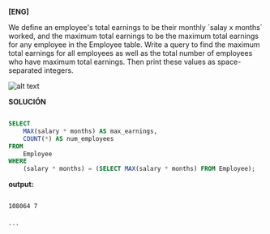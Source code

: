 
**[ENG]**

We define an employee's total earnings to be their monthly ´salay x months´  worked, and the maximum total earnings to be the maximum total earnings for any employee in the Employee table. Write a query to find the maximum total earnings for all employees as well as the total number of employees who have maximum total earnings. Then print these values as  space-separated integers.

![alt text](image.png)


**SOLUCIÓN**

```sql

SELECT 
    MAX(salary * months) AS max_earnings,
    COUNT(*) AS num_employees
FROM 
    Employee
WHERE 
    (salary * months) = (SELECT MAX(salary * months) FROM Employee);

```


**output:**


````

108064 7 


```